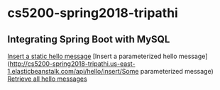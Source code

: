 # cs5200-spring2018-tripathi

## Integrating Spring Boot with MySQL


[Insert a static hello message](http://cs5200-spring2018-tripathi.us-east-1.elasticbeanstalk.com/api/hello/insert)
[Insert a parameterized hello message](http://cs5200-spring2018-tripathi.us-east-1.elasticbeanstalk.com/api/hello/insert/Some parameterized message)
[Retrieve all hello messages](http://cs5200-spring2018-tripathi.us-east-1.elasticbeanstalk.com/api/hello/select/all)
